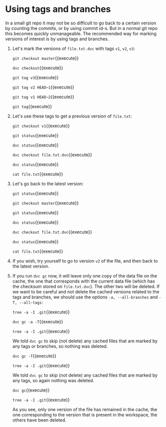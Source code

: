 # Using tags and branches

In a small git repo it may not be so difficult to go back to a certain
version by counting the commits, or by using commit id-s. But in a
normal git repo this becomes quickly unmanageable. The recommended way
for marking versions of interest is by using tags and branches.

1. Let's mark the versions of `file.txt.dvc` with tags `v1`, `v2`,
   `v3`:
   
   `git checkout master`{{execute}}
   
   `dvc checkout`{{execute}}

   `git tag v3`{{execute}}
   
   `git tag v2 HEAD~1`{{execute}}
   
   `git tag v1 HEAD~2`{{execute}}
   
   `git tag`{{execute}}
   
2. Let's use these tags to get a previous version of `file.txt`:
   
   `git checkout v1`{{execute}}
   
   `git status`{{execute}}
   
   `dvc status`{{execute}}
   
   `dvc checkout file.txt.dvc`{{execute}}
   
   `dvc status`{{execute}}
   
   `cat file.txt`{{execute}}
   
3. Let's go back to the latest version:
   
   `git status`{{execute}}
   
   `git checkout master`{{execute}}
   
   `git status`{{execute}}
   
   `dvc status`{{execute}}
   
   `dvc checkout file.txt.dvc`{{execute}}
   
   `dvc status`{{execute}}
   
   `cat file.txt`{{execute}}

4. If you wish, try yourself to go to version `v2` of the file, and
   then back to the latest version.

5. If you run `dvc gc` now, it will leave only one copy of the data
   file on the cache, the one that corresponds with the current data
   file (which has the checksum stored on `file.txt.dvc`). The other
   two will be deleted. If we want to be careful and not delete the
   cached versions related to the tags and branches, we should use the
   options `-a, --all-branches` and `-T, --all-tags`:
   
   `tree -a -I .git`{{execute}}
   
   `dvc gc -a -T`{{execute}}
   
   `tree -a -I .git`{{execute}}
   
   We told `dvc gc` to skip (not delete) any cached files that are
   marked by any tags or branches, so nothing was deleted.
   
   `dvc gc -T`{{execute}}
   
   `tree -a -I .git`{{execute}}
   
   We told `dvc gc` to skip (not delete) any cached files that are
   marked by any tags, so again nothing was deleted.
   
   `dvc gc`{{execute}}
   
   `tree -a -I .git`{{execute}}
   
   As you see, only one version of the file has remained in the cache,
   the one corresponding to the version that is present in the
   workspace, the others have been deleted.
